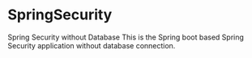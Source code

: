# SpringSecurity
Spring Security without Database
This is the Spring boot based Spring Security application without database connection.
